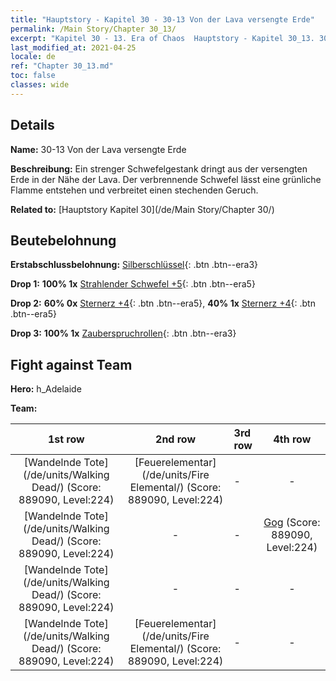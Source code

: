 ```yaml
---
title: "Hauptstory - Kapitel 30 - 30-13 Von der Lava versengte Erde"
permalink: /Main Story/Chapter 30_13/
excerpt: "Kapitel 30 - 13. Era of Chaos  Hauptstory - Kapitel 30_13. 30-13 Von der Lava versengte Erde"
last_modified_at: 2021-04-25
locale: de
ref: "Chapter 30_13.md"
toc: false
classes: wide
---
```


## Details

 **Name:** 30-13 Von der Lava versengte Erde

 **Beschreibung:** Ein strenger Schwefelgestank dringt aus der versengten Erde in der Nähe der Lava. Der verbrennende Schwefel lässt eine grünliche Flamme entstehen und verbreitet einen stechenden Geruch.

 **Related to:** [Hauptstory Kapitel 30](/de/Main Story/Chapter 30/)

## Beutebelohnung

 **Erstabschlussbelohnung:** [Silberschlüssel](/ItemsDE/con_693/){: .btn .btn--era3}

 **Drop 1:** **100% 1x** [Strahlender Schwefel +5](/ItemsDE/mat_99/){: .btn .btn--era5}

 **Drop 2:** **60% 0x** [Sternerz +4](/ItemsDE/mat_89/){: .btn .btn--era5}, **40% 1x** [Sternerz +4](/ItemsDE/mat_89/){: .btn .btn--era5}

 **Drop 3:** **100% 1x** [Zauberspruchrollen](/ItemsDE/con_694/){: .btn .btn--era3}


## Fight against Team
 **Hero:** h_Adelaide

 **Team:**


  | 1st row | 2nd row | 3rd row | 4th row |
  |:----:|:----:|:----|:----:|
  | [Wandelnde Tote](/de/units/Walking Dead/) (Score: 889090, Level:224)  | [Feuerelementar](/de/units/Fire Elemental/) (Score: 889090, Level:224)  | - | - |
  | [Wandelnde Tote](/de/units/Walking Dead/) (Score: 889090, Level:224)  | - | - | [Gog](/de/units/Gog/) (Score: 889090, Level:224)  |
  | [Wandelnde Tote](/de/units/Walking Dead/) (Score: 889090, Level:224)  | - | - | - |
  | [Wandelnde Tote](/de/units/Walking Dead/) (Score: 889090, Level:224)  | [Feuerelementar](/de/units/Fire Elemental/) (Score: 889090, Level:224)  | - | - |


